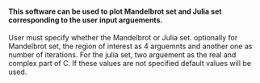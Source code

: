#### This software can be used to plot Mandelbrot set and Julia set corresponding to the user input arguements.

User must specify whether the Mandelbrot or Julia set. optionally for Mandelbrot set, the region of interest as 4 arguemnts and another one as number of iterations. For the julia set, two arguement as the real and complex part of C. If these values are not specified default values will be used.

